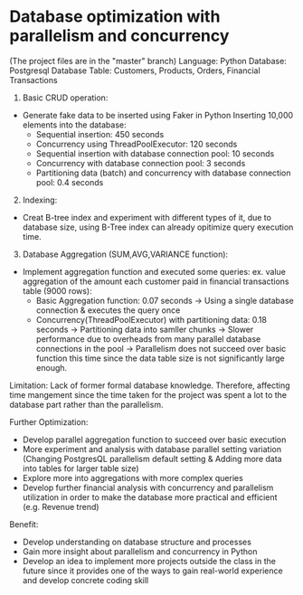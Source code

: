 # Database optimization with parallelism and concurrency
(The project files are in the "master" branch)
Language: Python
Database: Postgresql
Database Table: Customers, Products, Orders, Financial Transactions
1. Basic CRUD operation:
- Generate fake data to be inserted using Faker in Python
  Inserting 10,000 elements into the database:
  - Sequential insertion: 450 seconds
  - Concurrency using ThreadPoolExecutor: 120 seconds
  - Sequential insertion with database connection pool: 10 seconds
  - Concurrency with database connection pool: 3 seconds
  - Partitioning data (batch) and concurrency with database connection pool: 0.4 seconds
2. Indexing:
- Creat B-tree index and experiment with different types of it, due to database size, using B-Tree index can already opitimize query execution time.
3. Database Aggregation (SUM,AVG,VARIANCE function):
- Implement aggregation function and executed some queries:
  ex. value aggregation of the amount each customer paid in financial transactions table (9000 rows):
  - Basic Aggregation function: 0.07 seconds
    -> Using a single database connection & executes the query once
  - Concurrency(ThreadPoolExecutor) with partitioning data: 0.18 seconds
    -> Partitioning data into samller chunks
    -> Slower performance due to overheads from many parallel database connections in the pool
    -> Parallelism does not succeed over basic function this time since the data table size is not significantly large enough.

Limitation: Lack of former formal database knowledge. Therefore, affecting time mangement since the time taken for the project was spent a lot to the database part rather than the parallelism.

Further Optimization:
- Develop parallel aggregation function to succeed over basic execution
- More experiment and analysis with database parallel setting variation (Changing PostgresQL parallelism default setting & Adding more data into tables for larger table size)
- Explore more into aggregations with more complex queries
- Develop further financial analysis with concurrency and parallelism utilization in order to make the database more practical and efficient (e.g. Revenue trend)

Benefit:
- Develop understanding on database structure and processes
- Gain more insight about parallelism and concurrency in Python
- Develop an idea to implement more projects outside the class in the future since it provides one of the ways to gain real-world experience and develop concrete coding skill

  
